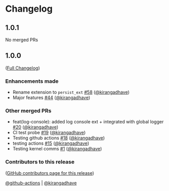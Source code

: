 # Changelog

<!-- <START NEW CHANGELOG ENTRY> -->

## 1.0.1

No merged PRs

<!-- <END NEW CHANGELOG ENTRY> -->

## 1.0.0

([Full Changelog](https://github.com/visdesignlab/persist/compare/5ed90bee518fff9daf81df3fb927c143e0807e46...264ad73011e88db77c4b44a09fb1bf0de7363326))

### Enhancements made

- Rename extension to `persist_ext` [#58](https://github.com/visdesignlab/persist/pull/58) ([@kirangadhave](https://github.com/kirangadhave))
- Major features [#44](https://github.com/visdesignlab/persist/pull/44) ([@kirangadhave](https://github.com/kirangadhave))

### Other merged PRs

- feat(log-console): added log console ext + integrated with global logger [#20](https://github.com/visdesignlab/persist/pull/20) ([@kirangadhave](https://github.com/kirangadhave))
- CI test probe [#19](https://github.com/visdesignlab/persist/pull/19) ([@kirangadhave](https://github.com/kirangadhave))
- Testing github actions [#18](https://github.com/visdesignlab/persist/pull/18) ([@kirangadhave](https://github.com/kirangadhave))
- testing actions [#15](https://github.com/visdesignlab/persist/pull/15) ([@kirangadhave](https://github.com/kirangadhave))
- Testing kernel comms [#1](https://github.com/visdesignlab/persist/pull/1) ([@kirangadhave](https://github.com/kirangadhave))

### Contributors to this release

([GitHub contributors page for this release](https://github.com/visdesignlab/persist/graphs/contributors?from=2023-01-16&to=2023-06-25&type=c))

[@github-actions](https://github.com/search?q=repo%3Avisdesignlab%2Fpersist+involves%3Agithub-actions+updated%3A2023-01-16..2023-06-25&type=Issues) | [@kirangadhave](https://github.com/search?q=repo%3Avisdesignlab%2Fpersist+involves%3Akirangadhave+updated%3A2023-01-16..2023-06-25&type=Issues)
